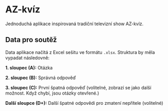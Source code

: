 # AZ-kvíz

Jednoduchá aplikace inspirovaná tradiční televizní show AZ-kvíz.

## Data pro soutěž

Data aplikace načítá z Excel sešitu ve formátu `.xlsx`. Struktura by měla vypadat následovně:

**1. sloupec (A):** Otázka

**2. sloupec (B):** Správná odpověď

**3. sloupec (C):** První špatná odpověď (volitelné, zobrazí se jako další možnost. Když chybí, jsou otázky otevřené.)

**Další sloupce (D+):** Další špatné odpovědi pro zmatení nepřítele (volitelné)